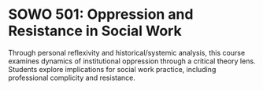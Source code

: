 # SOWO 501: Oppression and Resistance in Social Work

Through personal reflexivity and historical/systemic analysis, this course examines dynamics of institutional oppression through a critical theory lens. Students explore implications for social work practice, including professional complicity and resistance.